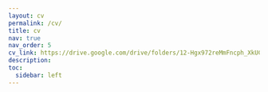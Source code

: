 ```yaml
---
layout: cv
permalink: /cv/
title: cv
nav: true
nav_order: 5
cv_link: https://drive.google.com/drive/folders/12-Hgx972reMmFncph_XkUC2szNTZo3g9?usp=sharing #figure out how to make link to google drive work
description:
toc:
  sidebar: left
---
```

